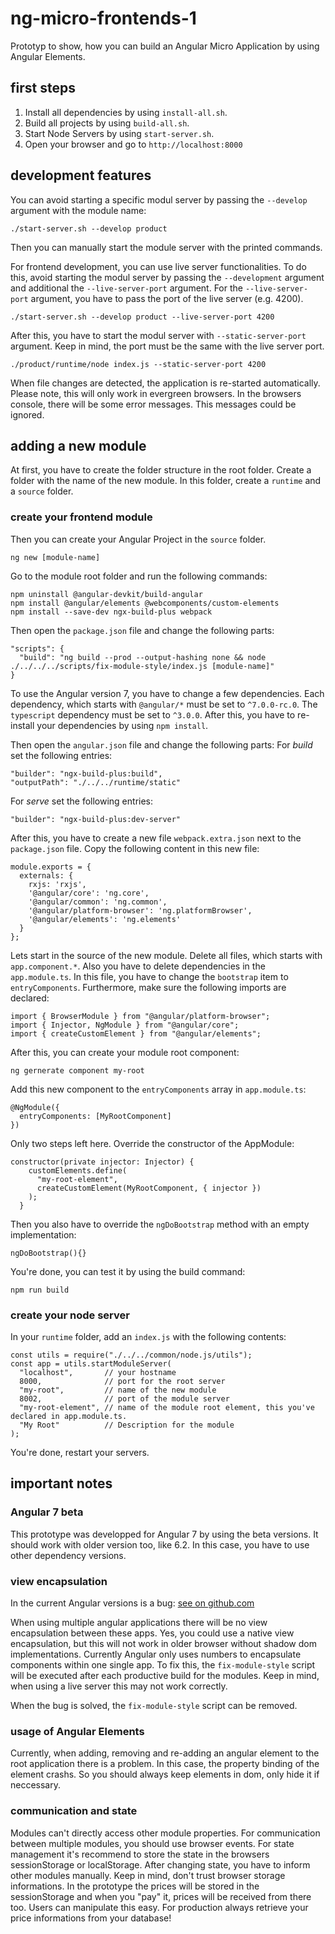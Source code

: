# ng-micro-frontends-1

Prototyp to show, how you can build an Angular Micro Application by using Angular Elements.

## first steps

1. Install all dependencies by using `install-all.sh`.
2. Build all projects by using `build-all.sh`.
3. Start Node Servers by using `start-server.sh`.
4. Open your browser and go to `http://localhost:8000`

## development features

You can avoid starting a specific modul server by passing the `--develop` argument with the module name:

```
./start-server.sh --develop product
```

Then you can manually start the module server with the printed commands.

For frontend development, you can use live server functionalities. To do this, avoid starting the modul server by passing the `--development` argument and additional the `--live-server-port` argument. For the `--live-server-port` argument, you have to pass the port of the live server (e.g. 4200).

```
./start-server.sh --develop product --live-server-port 4200
```

After this, you have to start the modul server with `--static-server-port` argument. Keep in mind, the port must be the same with the live server port.

```
./product/runtime/node index.js --static-server-port 4200
```

When file changes are detected, the application is re-started automatically. Please note, this will only work in evergreen browsers. In the browsers console, there will be some error messages. This messages could be ignored.

## adding a new module

At first, you have to create the folder structure in the root folder. Create a folder with the name of the new module. In this folder, create a `runtime` and a `source` folder.

### create your frontend module

Then you can create your Angular Project in the `source` folder.

```
ng new [module-name]
```

Go to the module root folder and run the following commands:

```
npm uninstall @angular-devkit/build-angular
npm install @angular/elements @webcomponents/custom-elements
npm install --save-dev ngx-build-plus webpack
```

Then open the `package.json` file and change the following parts:

```
"scripts": {
  "build": "ng build --prod --output-hashing none && node ./../../../scripts/fix-module-style/index.js [module-name]"
}
```

To use the Angular version 7, you have to change a few dependencies. Each dependency, which starts with `@angular/*` must be set to `^7.0.0-rc.0`. The `typescript` dependency must be set to `^3.0.0`. After this, you have to re-install your dependencies by using `npm install`.

Then open the `angular.json` file and change the following parts:
For _build_ set the following entries:

```
"builder": "ngx-build-plus:build",
"outputPath": "./../../runtime/static"
```

For _serve_ set the following entries:

```
"builder": "ngx-build-plus:dev-server"
```

After this, you have to create a new file `webpack.extra.json` next to the `package.json` file. Copy the following content in this new file:

```
module.exports = {
  externals: {
    rxjs: 'rxjs',
    '@angular/core': 'ng.core',
    '@angular/common': 'ng.common',
    '@angular/platform-browser': 'ng.platformBrowser',
    '@angular/elements': 'ng.elements'
  }
};
```

Lets start in the source of the new module. Delete all files, which starts with `app.component.*`. Also you have to delete dependencies in the `app.module.ts`. In this file, you have to change the `bootstrap` item to `entryComponents`. Furthermore, make sure the following imports are declared:

```
import { BrowserModule } from "@angular/platform-browser";
import { Injector, NgModule } from "@angular/core";
import { createCustomElement } from "@angular/elements";
```

After this, you can create your module root component:

```
ng gernerate component my-root
```

Add this new component to the `entryComponents` array in `app.module.ts`:

```
@NgModule({
  entryComponents: [MyRootComponent]
})
```

Only two steps left here. Override the constructor of the AppModule:

```
constructor(private injector: Injector) {
    customElements.define(
      "my-root-element",
      createCustomElement(MyRootComponent, { injector })
    );
  }
```

Then you also have to override the `ngDoBootstrap` method with an empty implementation:

```
ngDoBootstrap(){}
```

You're done, you can test it by using the build command:

```
npm run build
```

### create your node server

In your `runtime` folder, add an `index.js` with the following contents:

```
const utils = require("./../../common/node.js/utils");
const app = utils.startModuleServer(
  "localhost",       // your hostname
  8000,              // port for the root server
  "my-root",         // name of the new module
  8002,              // port of the module server
  "my-root-element", // name of the module root element, this you've declared in app.module.ts.
  "My Root"          // Description for the module
);
```

You're done, restart your servers.

## important notes

### Angular 7 beta

This prototype was developped for Angular 7 by using the beta versions. It should work with older version too, like 6.2. In this case, you have to use other dependency versions.

### view encapsulation

In the current Angular versions is a bug: [see on github.com](https://github.com/angular/angular/issues/16676)

When using multiple angular applications there will be no view encapsulation between these apps. Yes, you could use a native view encapsulation, but this will not work in older browser without shadow dom implementations. Currently Angular only uses numbers to encapsulate components within one single app. To fix this, the `fix-module-style` script will be executed after each productive build for the modules. Keep in mind, when using a live server this may not work correctly.

When the bug is solved, the `fix-module-style` script can be removed.

### usage of Angular Elements

Currently, when adding, removing and re-adding an angular element to the root application there is a problem. In this case, the property binding of the element crashs. So you should always keep elements in dom, only hide it if neccessary.

### communication and state

Modules can't directly access other module properties. For communication between multiple modules, you should use browser events. For state management it's recommend to store the state in the browsers sessionStorage or localStorage. After changing state, you have to inform other modules manually. Keep in mind, don't trust browser storage informations. In the prototype the prices will be stored in the sessionStorage and when you "pay" it, prices will be received from there too. Users can manipulate this easy. For production always retrieve your price informations from your database!
